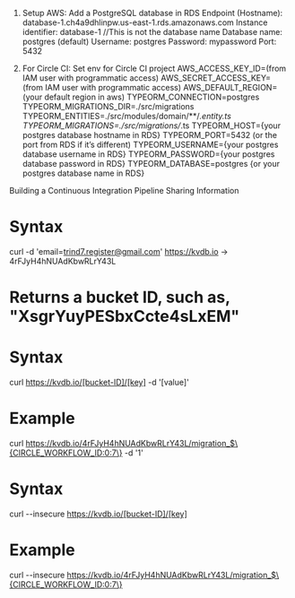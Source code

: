 1. Setup AWS: Add a PostgreSQL database in RDS
Endpoint (Hostname): database-1.ch4a9dhlinpw.us-east-1.rds.amazonaws.com 
Instance identifier: database-1 //This is not the database name
Database name: postgres (default)
Username: postgres
Password: mypassword
Port: 5432

1. For Circle CI: Set env for Circle CI project
AWS_ACCESS_KEY_ID=(from IAM user with programmatic access)
AWS_SECRET_ACCESS_KEY= (from IAM user with programmatic access)
AWS_DEFAULT_REGION=(your default region in aws)
TYPEORM_CONNECTION=postgres
TYPEORM_MIGRATIONS_DIR=./src/migrations
TYPEORM_ENTITIES=./src/modules/domain/**/*.entity.ts
TYPEORM_MIGRATIONS=./src/migrations/*.ts
TYPEORM_HOST={your postgres database hostname in RDS}
TYPEORM_PORT=5432 (or the port from RDS if it’s different)
TYPEORM_USERNAME={your postgres database username in RDS}
TYPEORM_PASSWORD={your postgres database password in RDS}
TYPEORM_DATABASE=postgres {or your postgres database name in RDS}

Building a Continuous Integration Pipeline
Sharing Information
# Syntax
curl -d 'email=trind7.register@gmail.com' https://kvdb.io -> 4rFJyH4hNUAdKbwRLrY43L 
# Returns a bucket ID, such as, "XsgrYuyPESbxCcte4sLxEM"

# Syntax
curl https://kvdb.io/[bucket-ID]/[key]  -d '[value]'
# Example
curl https://kvdb.io/4rFJyH4hNUAdKbwRLrY43L/migration_$\{CIRCLE_WORKFLOW_ID:0:7\}  -d '1'

# Syntax
curl --insecure  https://kvdb.io/[bucket-ID]/[key]
# Example
curl --insecure  https://kvdb.io/4rFJyH4hNUAdKbwRLrY43L/migration_$\{CIRCLE_WORKFLOW_ID:0:7\}